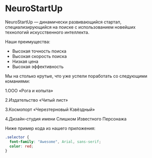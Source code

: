 # NeuroStartUp

NeuroStartUp — динамически развивающийся стартап, специализирующийся на поиске с использованием новейших технологий искусственного интеллекта.

Наши преимущества:
* Высокая точность поиска
* Высокая скорость поиска
* Низкая цена
* Высокая эффективность
  
Мы на столько крутые, что уже успели поработать со следующими команиями:

1.ООО «Рога и копыта»

2.Издательство «Читый лист»

3.Космопорт «Черезтерновый Кзвёздный»

4.Дизайн-студия имени Слишком Известного Персонажа

Ниже пример кода из нашего приложения:



```css
.selector {
  font-family: "Awesome", Arial, sans-serif;
  color: red;
}
```